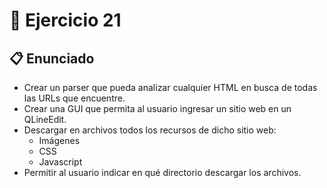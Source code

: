 # 🧪 Ejercicio 21

## 📋 Enunciado

- Crear un parser que pueda analizar cualquier HTML en busca de todas las URLs que encuentre.
- Crear una GUI que permita al usuario ingresar un sitio web en un QLineEdit.
- Descargar en archivos todos los recursos de dicho sitio web:
  - Imágenes
  - CSS
  - Javascript
- Permitir al usuario indicar en qué directorio descargar los archivos.
